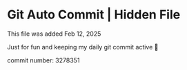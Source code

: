 # Git Auto Commit | Hidden File

This file was added Feb 12, 2025

Just for fun and keeping my daily git commit active 🤪

commit number: 3278351
